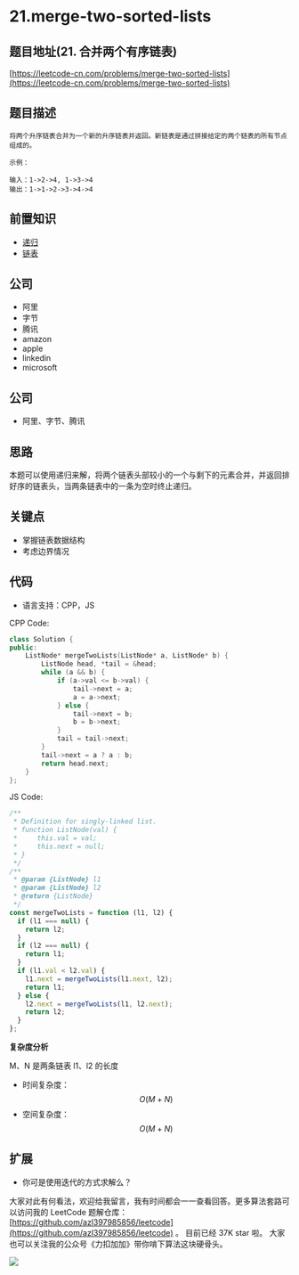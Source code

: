 # 21.merge-two-sorted-lists

## 题目地址\(21. 合并两个有序链表\)

[https://leetcode-cn.com/problems/merge-two-sorted-lists](https://leetcode-cn.com/problems/merge-two-sorted-lists)

## 题目描述

```text
将两个升序链表合并为一个新的升序链表并返回。新链表是通过拼接给定的两个链表的所有节点组成的。 

示例：

输入：1->2->4, 1->3->4
输出：1->1->2->3->4->4
```

## 前置知识

* [递归](https://github.com/azl397985856/leetcode/blob/master/thinkings/dynamic-programming.md)
* [链表](https://github.com/azl397985856/leetcode/blob/master/thinkings/basic-data-structure.md)

## 公司

* 阿里
* 字节
* 腾讯
* amazon
* apple
* linkedin
* microsoft

## 公司

* 阿里、字节、腾讯

## 思路

本题可以使用递归来解，将两个链表头部较小的一个与剩下的元素合并，并返回排好序的链表头，当两条链表中的一条为空时终止递归。

## 关键点

* 掌握链表数据结构
* 考虑边界情况

## 代码

* 语言支持：CPP，JS

CPP Code:

```cpp
class Solution {
public:
    ListNode* mergeTwoLists(ListNode* a, ListNode* b) {
        ListNode head, *tail = &head;
        while (a && b) {
            if (a->val <= b->val) {
                tail->next = a;
                a = a->next;
            } else {
                tail->next = b;
                b = b->next;
            }
            tail = tail->next;
        }
        tail->next = a ? a : b;
        return head.next;
    }
};
```

JS Code:

```javascript
/**
 * Definition for singly-linked list.
 * function ListNode(val) {
 *     this.val = val;
 *     this.next = null;
 * }
 */
/**
 * @param {ListNode} l1
 * @param {ListNode} l2
 * @return {ListNode}
 */
const mergeTwoLists = function (l1, l2) {
  if (l1 === null) {
    return l2;
  }
  if (l2 === null) {
    return l1;
  }
  if (l1.val < l2.val) {
    l1.next = mergeTwoLists(l1.next, l2);
    return l1;
  } else {
    l2.next = mergeTwoLists(l1, l2.next);
    return l2;
  }
};
```

**复杂度分析**

M、N 是两条链表 l1、l2 的长度

* 时间复杂度：$$O(M+N)$$
* 空间复杂度：$$O(M+N)$$

## 扩展

* 你可是使用迭代的方式求解么？

大家对此有何看法，欢迎给我留言，我有时间都会一一查看回答。更多算法套路可以访问我的 LeetCode 题解仓库：[https://github.com/azl397985856/leetcode](https://github.com/azl397985856/leetcode) 。 目前已经 37K star 啦。 大家也可以关注我的公众号《力扣加加》带你啃下算法这块硬骨头。

![](https://tva1.sinaimg.cn/large/007S8ZIlly1gfcuzagjalj30p00dwabs.jpg)

